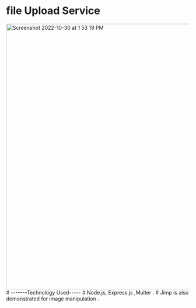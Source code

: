 # file Upload Service
<img width="727" alt="Screenshot 2022-10-30 at 1 53 19 PM" src="https://user-images.githubusercontent.com/54072018/198869277-5c53c453-084c-43b6-b164-78b85509dfce.png">
# -------Technology Used-----
# Node.js, Express.js ,Multer .
# Jimp is also demonstrated for image manipulation .


